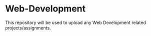 # Web-Development<br>
This repository will be used to upload any Web Development related projects/assignments.
